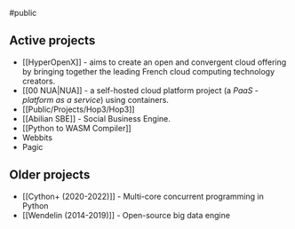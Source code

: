 #public

## Active projects

- [[HyperOpenX]] - aims to create an open and convergent cloud offering by bringing together the leading French cloud computing technology creators.
- [[00 NUA|NUA]] - a self-hosted cloud platform project (a _PaaS_ - _platform as a service_) using containers.
- [[Public/Projects/Hop3/Hop3]]
- [[Abilian SBE]] - Social Business Engine.
- [[Python to WASM Compiler]]
- Webbits
- Pagic

## Older projects

- [[Cython+ (2020-2022)]] - Multi-core concurrent programming in Python
- [[Wendelin (2014-2019)]] - Open-source big data engine
